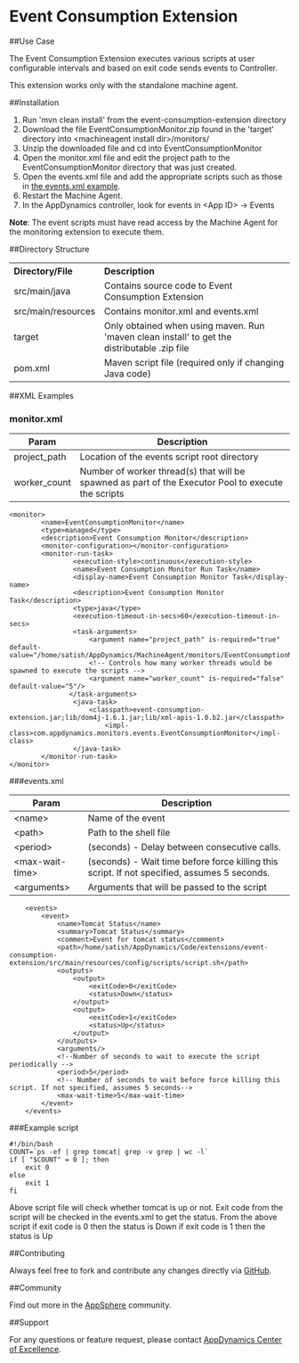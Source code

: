 # Event Consumption Extension  

##Use Case

The Event Consumption Extension executes various scripts at user configurable intervals and based on exit code sends events to Controller.

This extension works only with the standalone machine agent.

##Installation
1. Run 'mvn clean install' from the event-consumption-extension directory
2. Download the file EventConsumptionMonitor.zip found in the 'target' directory into \<machineagent install dir\>/monitors/
3. Unzip the downloaded file and cd into EventConsumptionMonitor
4. Open the monitor.xml file and edit the project path to the EventConsumptionMonitor directory that was just created.
5. Open the events.xml file and add the appropriate scripts such as those in [the events.xml example](https://github.com/Appdynamics/event-consumption-extension/blob/master/README.md#eventsxml).
6. Restart the Machine Agent.
7. In the AppDynamics controller, look for events in \<App ID\> -> Events

**Note**: The event scripts must have read access by the Machine Agent for the monitoring extension to execute them.

##Directory Structure

<table><tbody>
<tr>
<th align="left"> Directory/File </th>
<th align="left"> Description </th>
</tr>
<tr>
<td class='confluenceTd'> src/main/java </td>
<td class='confluenceTd'> Contains source code to Event Consumption Extension  </td>
</tr>
<tr>
<td class='confluenceTd'> src/main/resources </td>
<td class='confluenceTd'> Contains monitor.xml and events.xml </td>
</tr>
<tr>
<td class='confluenceTd'> target </td>
<td class='confluenceTd'> Only obtained when using maven. Run 'maven clean install' to get the distributable .zip file </td>
</tr>
<tr>
<td class='confluenceTd'> pom.xml </td>
<td class='confluenceTd'> Maven script file (required only if changing Java code) </td>
</tr>
</tbody>
</table>

##XML Examples

###  monitor.xml


| Param | Description |
| ----- | ----- |
| project\_path | Location of the events script root directory |
| worker\_count | Number of worker thread(s) that will be spawned as part of the Executor Pool to execute the scripts |

~~~~
<monitor>
        <name>EventConsumptionMonitor</name>
        <type>managed</type>
        <description>Event Consumption Monitor</description>
        <monitor-configuration></monitor-configuration>
        <monitor-run-task>
                <execution-style>continuous</execution-style>
                <name>Event Consumption Monitor Run Task</name>
                <display-name>Event Consumption Monitor Task</display-name>
                <description>Event Consumption Monitor Task</description>
                <type>java</type>
                <execution-timeout-in-secs>60</execution-timeout-in-secs>
                <task-arguments>
                    <argument name="project_path" is-required="true" default-value="/home/satish/AppDynamics/MachineAgent/monitors/EventConsumptionMonitor"/>
                    <!-- Controls how many worker threads would be spawned to execute the scripts -->
                    <argument name="worker_count" is-required="false" default-value="5"/>
		       </task-arguments>
                <java-task>
                    <classpath>event-consumption-extension.jar;lib/dom4j-1.6.1.jar;lib/xml-apis-1.0.b2.jar</classpath>
                        <impl-class>com.appdynamics.monitors.events.EventConsumptionMonitor</impl-class>
                </java-task>
        </monitor-run-task>
</monitor>
~~~~

###events.xml

| Param | Description |
| ---- | ---- |
| \<name\> | Name of the event |
| \<path\>  | Path to the shell file |
| \<period\>  | (seconds) - Delay between consecutive  calls. |
| \<max-wait-time\>  | (seconds) - Wait time before force killing this script. If not specified, assumes 5 seconds. |
| \<arguments\> | Arguments that will be passed to the script |


~~~~
    <events>
        <event>
            <name>Tomcat Status</name>
            <summary>Tomcat Status</summary>
            <comment>Event for tomcat status</comment>
            <path>/home/satish/AppDynamics/Code/extensions/event-consumption-extension/src/main/resources/config/scripts/script.sh</path>
            <outputs>
                <output>
                    <exitCode>0</exitCode>
                    <status>Down</status>
                </output>
                <output>
                    <exitCode>1</exitCode>
                    <status>Up</status>
                </output>
            </outputs>
            <arguments/>
            <!--Number of seconds to wait to execute the script periodically -->
            <period>5</period>
            <!-- Number of seconds to wait before force killing this script. If not specified, assumes 5 seconds-->
            <max-wait-time>5</max-wait-time>
        </event>
    </events>
~~~~

###Example script

~~~~
#!/bin/bash
COUNT=`ps -ef | grep tomcat| grep -v grep | wc -l`
if [ "$COUNT" = 0 ]; then
    exit 0
else
    exit 1
fi
~~~~

Above script file will check whether tomcat is up or not. Exit code from the script will be checked in the events.xml to get the status.
From the above script 
if exit code is 0 then the status is Down
if exit code is 1 then the status is Up


##Contributing

Always feel free to fork and contribute any changes directly via [GitHub](https://github.com/Appdynamics/event-consumption-extension).

##Community

Find out more in the [AppSphere]() community.

##Support

For any questions or feature request, please contact [AppDynamics Center of Excellence](mailto:ace-request@appdynamics.com).

